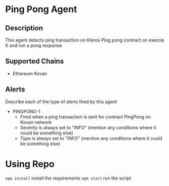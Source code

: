 # Ping Pong Agent

## Description

This agent detects ping transaction on Kleros Ping pong contract on exercie K and run a pong response 
## Supported Chains

- Ethereum Kovan

## Alerts

Describe each of the type of alerts fired by this agent

- PINGPONG-1
  - Fired when a ping transaction is sent for contract PingPong on Kovan network
  - Severity is always set to "INFO" (mention any conditions where it could be something else)
  - Type is always set to "INFO" (mention any conditions where it could be something else)

# Using Repo

```npm install``` install the requirements
```npm start``` run the script




